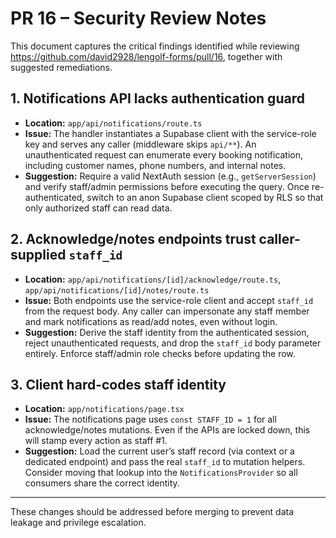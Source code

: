 # PR 16 – Security Review Notes

This document captures the critical findings identified while reviewing https://github.com/david2928/lengolf-forms/pull/16, together with suggested remediations.

## 1. Notifications API lacks authentication guard
- **Location:** `app/api/notifications/route.ts`
- **Issue:** The handler instantiates a Supabase client with the service-role key and serves any caller (middleware skips `api/**`). An unauthenticated request can enumerate every booking notification, including customer names, phone numbers, and internal notes.
- **Suggestion:** Require a valid NextAuth session (e.g., `getServerSession`) and verify staff/admin permissions before executing the query. Once re-authenticated, switch to an anon Supabase client scoped by RLS so that only authorized staff can read data.

## 2. Acknowledge/notes endpoints trust caller-supplied `staff_id`
- **Location:** `app/api/notifications/[id]/acknowledge/route.ts`, `app/api/notifications/[id]/notes/route.ts`
- **Issue:** Both endpoints use the service-role client and accept `staff_id` from the request body. Any caller can impersonate any staff member and mark notifications as read/add notes, even without login.
- **Suggestion:** Derive the staff identity from the authenticated session, reject unauthenticated requests, and drop the `staff_id` body parameter entirely. Enforce staff/admin role checks before updating the row.

## 3. Client hard-codes staff identity
- **Location:** `app/notifications/page.tsx`
- **Issue:** The notifications page uses `const STAFF_ID = 1` for all acknowledge/notes mutations. Even if the APIs are locked down, this will stamp every action as staff #1.
- **Suggestion:** Load the current user’s staff record (via context or a dedicated endpoint) and pass the real `staff_id` to mutation helpers. Consider moving that lookup into the `NotificationsProvider` so all consumers share the correct identity.

---
These changes should be addressed before merging to prevent data leakage and privilege escalation.
